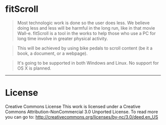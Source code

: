fitScroll
=========
>Most technologic work is done so the user does less. We believe doing less and less will be harmful in the long run, like in that movie Wall-e.
fitScroll is a tool in the works to help those who use a PC for long time involve in greater physical activity.

>This will be achieved by using bike pedals to scroll content (be it a book, a document, or a webpage).

>It's going to be supported in both Windows and Linux.
No support for OS X is planned.
<hr>


License
=========
Creative Commons License
This work is licensed under a Creative Commons Attribution-NonCommercial 3.0 Unported License. To read more you can go to:
http://creativecommons.org/licenses/by-nc/3.0/deed.en_US
